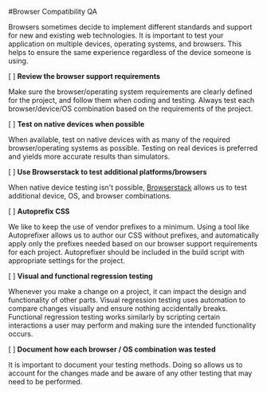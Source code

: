 #Browser Compatibility QA

Browsers sometimes decide to implement different standards and support for new and existing web technologies. It is important to test your application on multiple devices, operating systems, and browsers. This helps to ensure the same experience regardless of the device someone is using.

[ ] **Review the browser support requirements**

Make sure the browser/operating system requirements are clearly defined for the project, and follow them when coding and testing. Always test each browser/device/OS combination based on the requirements of the project.

[ ] **Test on native devices when possible**

When available, test on native devices with as many of the required browser/operating systems as possible. Testing on real devices is preferred and yields more accurate results than simulators. 

[ ] **Use Browserstack to test additional platforms/browsers**

When native device testing isn't possible, [Browserstack](https://www.browserstack.com) allows us to test additional device, OS, and browser combinations. 

[ ] **Autoprefix CSS**

We like to keep the use of vendor prefixes to a minimum. Using a tool like Autoprefixer allows us to author our CSS without prefixes, and automatically apply only the prefixes needed based on our browser support requirements for each project. Autoprefixer should be included in the build script with appropriate settings for the project.

[ ] **Visual and functional regression testing**

Whenever you make a change on a project, it can impact the design and functionality of other parts. Visual regression testing uses automation to compare changes visually and ensure nothing accidentally breaks. Functional regression testing works similarly by scripting certain interactions a user may perform and making sure the intended functionality occurs. 

[ ] **Document how each browser / OS combination was tested**

It is important to document your testing methods. Doing so allows us to account for the changes made and be aware of any other testing that may need to be performed.